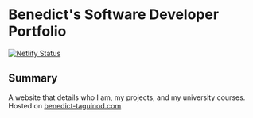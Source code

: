 # Benedict's Software Developer Portfolio
[![Netlify Status](https://api.netlify.com/api/v1/badges/d5c7b052-95bf-4ed8-876d-3f27a60cec32/deploy-status)](https://app.netlify.com/sites/btaguinod/deploys)
## Summary
A website that details who I am, my projects, and my university courses. Hosted on [benedict-taguinod.com](https://benedict-taguinod.com)
